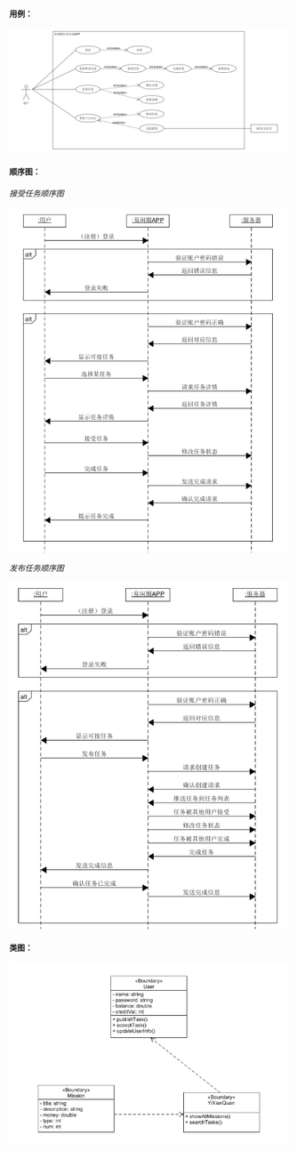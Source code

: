 #### 用例：

![](img/use_case.png)


#### 顺序图：

*接受任务顺序图*

![](img/sequential_graph1.png)

*发布任务顺序图*

![](img/sequential_graph2.png)

#### 类图：

![](img/class_graph.png)